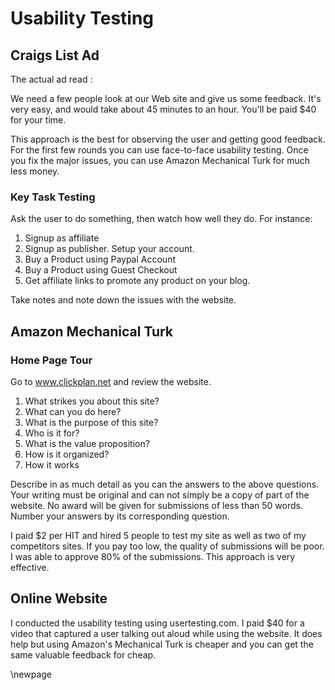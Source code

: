 # Usability Testing #

## Craigs List Ad  ##

The actual ad read :

We need a few people look at our Web site and give us some feedback. It's very easy, and would take about 45 minutes to an hour. You'll be paid $40 for your time. 

This approach is the best for observing the user and getting good feedback. For the first few rounds you can use face-to-face usability testing. Once you fix the major issues, you can use Amazon Mechanical Turk for much less money.

### Key Task Testing ###

Ask the user to do something, then watch how well they do. For instance:

1. Signup as affiliate
2. Signup as publisher. Setup your account.
3. Buy a Product using Paypal Account
4. Buy a Product using Guest Checkout
5. Get affiliate links to promote any product on your blog.

Take notes and note down the issues with the website.

## Amazon Mechanical Turk ##

### Home Page Tour ###

Go to www.clickplan.net and review the website. 

  1. What strikes you about this site?
  2. What can you do here?
  3. What is the purpose of this site?
  4. Who is it for?
  5. What is the value proposition?
  6. How is it organized?
  7. How it works

Describe in as much detail as you can the answers to the above questions. Your writing must be original and can not simply be a copy of part of the website. No award will be given for submissions of less than 50 words. Number your answers by its corresponding question.

I paid $2 per HIT and hired 5 people to test my site as well as two of my competitors sites. If you pay too low, the quality of submissions will be poor. I was able to approve 80% of the submissions. This approach is very effective.

## Online Website ##

I conducted the usability testing using usertesting.com. I paid $40 for a video that captured a user talking out aloud while using the website. It does help but using Amazon's Mechanical Turk is cheaper and you can get the same valuable feedback for cheap.

\newpage
